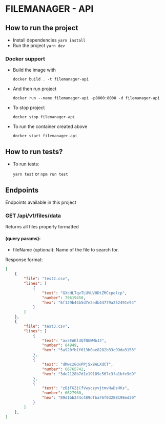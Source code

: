 # FILEMANAGER - API

## How to run the project

- Install dependencies `yarn install`
- Run the project `yarn dev`

### Docker support
- Build the image with

  `docker build . -t filemanager-api`

- And then run project

  `docker run --name filemanager-api -p8000:8000 -d filemanager-api`

- To stop project

  `docker stop filemanager-api`

- To run the container created above

  `docker start filemanager-api`

## How to run tests?

- To run tests:

  `yarn test` or `npm run test`

## Endpoints

Endpoints available in this project
### GET /api/v1/files/data
Returns all files properly formatted

#### (query params):
- fileName (optional): Name of the file to search for.

Response format:
```json
[
    {
        "file": "test2.csv",
        "lines": [
            {
                "text": "GXcHLTqvTLUVUVHDtZMCcpelcp",
                "number": 79619450,
                "hex": "6f129b44b5d7e2edb44779a252491e94"
            }
        ]
    },
    {
        "file": "test3.csv",
        "lines": [
            {
                "text": "axsEAKlUQfNUWMbJJ",
                "number": 84949,
                "hex": "5a920fb1f013b0ae8282b33c99da3153"
            },
            {
                "text": "dMwczGdxPPjSxBALXdCT",
                "number": 66765742,
                "hex": "3de2128b7d1e19189c567c3fa1bfe9d9"
            },
            {
                "text": "zBjFGZjCfVwyczyvjtmvHwDsHKs",
                "number": 6627960,
                "hex": "89d1bb244c489dfba76f03288198ed20"
            }
        ]
    },
]
```
